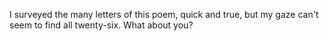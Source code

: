 I surveyed the many letters of this poem,
quick and true,
but my gaze can't seem to find all twenty-six.
What about you?
